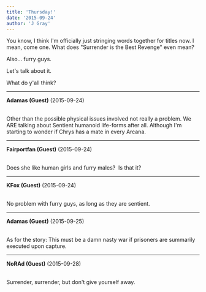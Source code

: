 ```yaml
---
title: 'Thursday!'
date: '2015-09-24'
author: 'J Gray'
---
```


<p>You know, I think I'm officially just stringing words together for titles now. I mean, come one. What does "Surrender is the Best Revenge" even mean?</p><p>Also... furry guys.</p><p>Let's talk about it.</p><p>What do y'all think? </p>

---
**Adamas (Guest)** (2015-09-24)

<br> Other than the possible physical issues involved not really a problem. We ARE talking about Sentient humanoid life-forms after all. Although I'm starting to wonder if Chrys has a mate in every Arcana.<br>

---
**Fairportfan (Guest)** (2015-09-24)

<br> Does she like human girls and furry males? &nbsp;Is that it?

---
**KFox (Guest)** (2015-09-24)

<br> No problem with furry guys, as long as they are sentient.

---
**Adamas (Guest)** (2015-09-25)

<br> As for the story: This must be a damn nasty war if prisoners are summarily executed upon capture.<br>

---
**NoRAd (Guest)** (2015-09-28)

<br> Surrender, surrender, but don't give yourself away.

